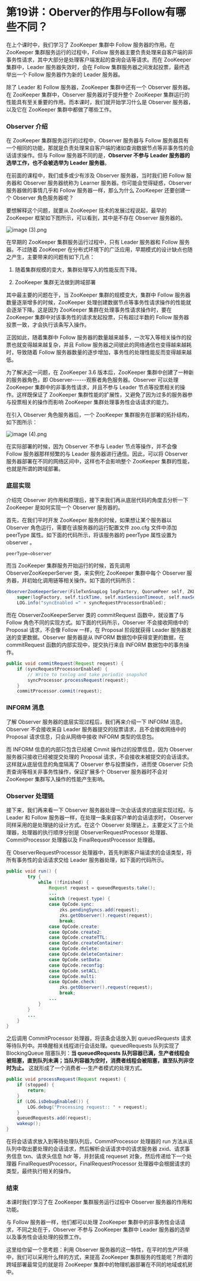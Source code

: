 # 第19讲：Oberver的作用与Follow有哪些不同？

在上个课时中，我们学习了 ZooKeeper 集群中 Follow 服务器的作用。在 ZooKeeper 集群服务运行的过程中，Follow 服务器主要负责处理来自客户端的非事务性请求，其中大部分是处理客户端发起的查询会话等请求。而在 ZooKeeper 集群中，Leader 服务器失效时，会在 Follow 集群服务器之间发起投票，最终选举出一个 Follow 服务器作为新的 Leader 服务器。

除了 Leader 和 Follow 服务器，ZooKeeper 集群中还有一个 Observer 服务器。在 ZooKeeper 集群中，Observer 服务器对于提升整个 ZooKeeper 集群运行的性能具有至关重要的作用。而本课时，我们就开始学习什么是 Observer 服务器，以及它在 ZooKeeper 集群中都做了哪些工作。

### Observer 介绍

在 ZooKeeper 集群服务运行的过程中，Observer 服务器与 Follow 服务器具有一个相同的功能，那就是负责处理来自客户端的诸如查询数据节点等非事务性的会话请求操作。但与 Follow 服务器不同的是，**Observer 不参与 Leader 服务器的选举工作，也不会被选举为 Leader 服务器**。

在前面的课程中，我们或多或少有涉及 Observer 服务器，当时我们把 Follow 服务器和 Observer 服务器统称为 Learner 服务器。你可能会觉得疑惑，Observer 服务器做的事情几乎和 Follow 服务器一样，那么为什么 ZooKeeper 还要创建一个 Observer 角色服务器呢？

要想解释这个问题，就要从 ZooKeeper 技术的发展过程说起，最早的 ZooKeeper 框架如下图所示，可以看到，其中是不存在 Observer 服务器的。


<Image alt="image (3).png" src="https://s0.lgstatic.com/i/image/M00/2E/C9/Ciqc1F8FnKWAQEJJAADU9xFvIIU685.png"/> 


在早期的 ZooKeeper 集群服务运行过程中，只有 Leader 服务器和 Follow 服务器。不过随着 ZooKeeper 在分布式环境下的广泛应用，早期模式的设计缺点也随之产生，主要带来的问题有如下几点：

1. 随着集群规模的变大，集群处理写入的性能反而下降。

2. ZooKeeper 集群无法做到跨域部署

其中最主要的问题在于，当 ZooKeeper 集群的规模变大，集群中 Follow 服务器数量逐渐增多的时候，ZooKeeper 处理创建数据节点等事务性请求操作的性能就会逐渐下降。这是因为 ZooKeeper 集群在处理事务性请求操作时，要在 ZooKeeper 集群中对该事务性的请求发起投票，只有超过半数的 Follow 服务器投票一致，才会执行该条写入操作。

正因如此，随着集群中 Follow 服务器的数量越来越多，一次写入等相关操作的投票也就变得越来越复杂，并且 Follow 服务器之间彼此的网络通信也变得越来越耗时，导致随着 Follow 服务器数量的逐步增加，事务性的处理性能反而变得越来越低。

为了解决这一问题，在 ZooKeeper 3.6 版本后，ZooKeeper 集群中创建了一种新的服务器角色，即 Observer------观察者角色服务器。Observer 可以处理 ZooKeeper 集群中的非事务性请求，并且不参与 Leader 节点等投票相关的操作。这样既保证了 ZooKeeper 集群性能的扩展性，又避免了因为过多的服务器参与投票相关的操作而影响 ZooKeeper 集群处理事务性会话请求的能力。

在引入 Observer 角色服务器后，一个 ZooKeeper 集群服务在部署的拓扑结构，如下图所示：


<Image alt="image (4).png" src="https://s0.lgstatic.com/i/image/M00/2E/C9/Ciqc1F8FnLGAKhD0AAE5oGBLTTQ439.png"/> 


在实际部署的时候，因为 Observer 不参与 Leader 节点等操作，并不会像 Follow 服务器那样频繁的与 Leader 服务器进行通信。因此，可以将 Observer 服务器部署在不同的网络区间中，这样也不会影响整个 ZooKeeper 集群的性能，也就是所谓的跨域部署。

### 底层实现

介绍完 Observer 的作用和原理后，接下来我们再从底层代码的角度去分析一下 ZooKeeper 是如何实现一个 Observer 服务器的。

首先，在我们平时开发 ZooKeeper 服务的时候，如果想让某个服务器以 Observer 角色运行，需要在该服务器的运行配置文件 zoo.cfg 文件中添加 peerType 属性。如下面的代码所示，将该服务器的 peerType 属性设置为 observer 。

```java
peerType=observer 
```

而当 ZooKeeper 集群服务开始运行的时候，首先调用 ObserverZooKeeperServer 类，来实例化 ZooKeeper 集群中每个 Observer 服务器，并初始化调用链等相关操作。如下面的代码所示：

```java
ObserverZooKeeperServer(FileTxnSnapLog logFactory, QuorumPeer self, ZKDatabase zkDb) throws IOException {
    super(logFactory, self.tickTime, self.minSessionTimeout, self.maxSessionTimeout, zkDb, self);
    LOG.info("syncEnabled =" + syncRequestProcessorEnabled);
```

而在 ObserverZooKeeperServer 类的 commitRequest 函数中，就设置了与 Follow 角色不同的实现方式。如下面的代码所示，Observer 不会接收网络中的 Proposal 请求，不会像 Follow 一样，在 Proposal 阶段就获得 Leader 服务器发送的变更数据。Observer 服务器是从 INFORM 数据包中获得变更的数据，在 commitRequest 函数的内部实现中，提交执行来自 INFORM 数据包中的事务操作。

```java
public void commitRequest(Request request) {     
    if (syncRequestProcessorEnabled) {
        // Write to txnlog and take periodic snapshot
        syncProcessor.processRequest(request);
    }
    commitProcessor.commit(request);        
```

### INFORM 消息

了解 Observer 服务器的底层实现过程后，我们再来介绍一下 INFORM 消息。Observer 不会接收来自 Leader 服务器提交的投票请求，且不会接收网络中的 Proposal 请求信息，只会从网络中接收 INFORM 类型的信息包。

而 INFORM 信息的内部只包含已经被 Cmmit 操作过的投票信息，因为 Observer 服务器只接收已经被提交处理的 Proposal 请求，不会接收未被提交的会话请求。这样就从底层信息的角度隔离了 Observer 参与投票操作，进而使 Observer 只负责查询等相关非事务性操作，保证扩展多个 Observer 服务器时不会对 ZooKeeper 集群写入操作的性能产生影响。

### Observer 处理链

接下来，我们再来看一下 Observer 服务器处理一次会话请求的底层实现过程。与 Leader 和 Follow 服务器一样，在处理一条来自客户单的会话请求时， Observer 同样采用的是处理链的设计方式。在这个 Observer 处理链上，主要定义了三个处理器，处理器的执行顺序分别是 ObserverRequestProcessor 处理器、CommitProcessor 处理器以及 FinalRequestProcessor 处理器。

在 ObserverRequestProcessor 处理器中，首先判断客户端请求的会话类型，将所有事务性的会话请求交给 Leader 服务器处理，如下面的代码所示。

```java
public void run() {
        try {
            while (!finished) {
                Request request = queuedRequests.take();
               	...
                switch (request.type) {
                case OpCode.sync:
                    zks.pendingSyncs.add(request);
                    zks.getObserver().request(request);
                    break;
                case OpCode.create:
                case OpCode.create2:
                case OpCode.createTTL:
                case OpCode.createContainer:
                case OpCode.delete:
                case OpCode.deleteContainer:
                case OpCode.setData:
                case OpCode.reconfig:
                case OpCode.setACL:
                case OpCode.multi:
                case OpCode.check:
                    zks.getObserver().request(request);
                    break;
               	...
            }
        } 
        ...
    }
}
```

之后调用 CommitProcessor 处理器，将该条会话放入到 queuedRequests 请求等待队列中。并唤醒相关线程进行会话处理。queuedRequests 队列实现了 BlockingQueue 阻塞队列：**当 queuedRequests 队列容器已满，生产者线程会被阻塞，直到队列未满；当队列容器为空时，消费者线程会被阻塞，直至队列非空时为止。** 这就形成了一个消费者---生产者模式的处理方式。

```java
public void processRequest(Request request) {
    if (stopped) {
        return;
    }
    if (LOG.isDebugEnabled()) {
        LOG.debug("Processing request:: " + request);
    }
    queuedRequests.add(request);
    wakeup();
}
```

在将会话请求放入到等待处理队列后，CommitProcessor 处理器的 run 方法从该队列中取出要处理的会话请求，然后解析会话请求中的请求服务器 zxid、请求事务信息 txn、请求头信息 hdr 等，并封装成 requeset 对象，然后传递给下一个处理器 FinalRequestProcessor。FinalRequestProcessor 处理器中会根据请求的类型，最终执行相关的操作。

### 结束

本课时我们学习了在 ZooKeeper 集群服务运行过程中 Observer 服务器的作用和功能。

与 Follow 服务器一样，他们都可以处理 ZooKeeper 集群中的非事务性会话请求，不同之处在于，Observer 不参与 ZooKeeper 集群中 Leader 服务器的选举以及事务性会话处理的投票工作。

这里给你留一个思考题：利用 Observer 服务器的这一特性，在平时的生产环境中，我们可以采用什么样的方式，来提高 ZooKeeper 集群服务的性能呢？所谓的跨域部署最常见的就是将 ZooKeeper 集群中的物理机器部署在不同的地域或机房中。


